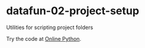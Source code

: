 # datafun-02-project-setup
Utilities for scripting project folders

Try the code at [Online Python](https://www.online-python.com).
